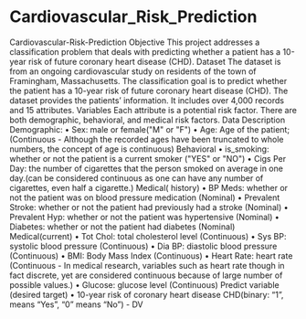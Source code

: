 # Cardiovascular_Risk_Prediction
Cardiovascular-Risk-Prediction Objective  This project addresses a classification problem that deals with predicting whether a patient has a 10-year risk of future coronary heart disease (CHD).  Dataset  The dataset is from an ongoing cardiovascular study on residents of the town of Framingham, Massachusetts. The classification goal is to predict whether the patient has a 10-year risk of future coronary heart disease (CHD). The dataset provides the patients’ information. It includes over 4,000 records and 15 attributes. Variables  Each attribute is a potential risk factor. There are both demographic, behavioral, and medical risk factors. Data Description Demographic:  • Sex: male or female("M" or "F") • Age: Age of the patient;(Continuous - Although the recorded ages have been truncated to whole numbers, the concept of age is continuous) Behavioral  • is_smoking: whether or not the patient is a current smoker ("YES" or "NO") • Cigs Per Day: the number of cigarettes that the person smoked on average in one day.(can be considered continuous as one can have any number of cigarettes, even half a cigarette.) Medical( history)  • BP Meds: whether or not the patient was on blood pressure medication (Nominal) • Prevalent Stroke: whether or not the patient had previously had a stroke (Nominal) • Prevalent Hyp: whether or not the patient was hypertensive (Nominal) • Diabetes: whether or not the patient had diabetes (Nominal) Medical(current)  • Tot Chol: total cholesterol level (Continuous) • Sys BP: systolic blood pressure (Continuous) • Dia BP: diastolic blood pressure (Continuous) • BMI: Body Mass Index (Continuous) • Heart Rate: heart rate (Continuous - In medical research, variables such as heart rate though in fact discrete, yet are considered continuous because of large number of possible values.) • Glucose: glucose level (Continuous) Predict variable (desired target)  • 10-year risk of coronary heart disease CHD(binary: “1”, means “Yes”, “0” means “No”) - DV
